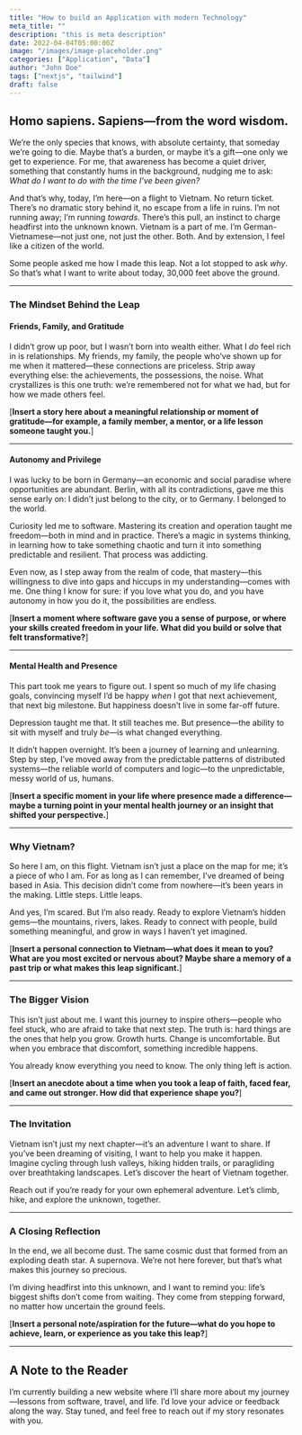 ```yaml
---
title: "How to build an Application with modern Technology"
meta_title: ""
description: "this is meta description"
date: 2022-04-04T05:00:00Z
image: "/images/image-placeholder.png"
categories: ["Application", "Data"]
author: "John Doe"
tags: ["nextjs", "tailwind"]
draft: false
---
```


## Homo sapiens. Sapiens—from the word wisdom.

We’re the only species that knows, with absolute certainty, that someday we’re going to die. Maybe that’s a burden, or maybe it’s a gift—one only we get to experience. For me, that awareness has become a quiet driver, something that constantly hums in the background, nudging me to ask: *What do I want to do with the time I’ve been given?*

And that’s why, today, I’m here—on a flight to Vietnam. No return ticket. There’s no dramatic story behind it, no escape from a life in ruins. I’m not running away; I’m running *towards*. There’s this pull, an instinct to charge headfirst into the unknown known. Vietnam is a part of me. I’m German-Vietnamese—not just one, not just the other. Both. And by extension, I feel like a citizen of the world.

Some people asked me how I made this leap. Not a lot stopped to ask *why*. So that’s what I want to write about today, 30,000 feet above the ground.

---

### **The Mindset Behind the Leap**

#### Friends, Family, and Gratitude
I didn’t grow up poor, but I wasn’t born into wealth either. What I *do* feel rich in is relationships. My friends, my family, the people who’ve shown up for me when it mattered—these connections are priceless. Strip away everything else: the achievements, the possessions, the noise. What crystallizes is this one truth: we’re remembered not for what we had, but for how we made others feel.

[**Insert a story here about a meaningful relationship or moment of gratitude—for example, a family member, a mentor, or a life lesson someone taught you.**]

---

#### Autonomy and Privilege
I was lucky to be born in Germany—an economic and social paradise where opportunities are abundant. Berlin, with all its contradictions, gave me this sense early on: I didn’t just belong to the city, or to Germany. I belonged to the world.

Curiosity led me to software. Mastering its creation and operation taught me freedom—both in mind and in practice. There’s a magic in systems thinking, in learning how to take something chaotic and turn it into something predictable and resilient. That process was addicting.

Even now, as I step away from the realm of code, that mastery—this willingness to dive into gaps and hiccups in my understanding—comes with me. One thing I know for sure: if you love what you do, and you have autonomy in how you do it, the possibilities are endless.

[**Insert a moment where software gave you a sense of purpose, or where your skills created freedom in your life. What did you build or solve that felt transformative?**]

---

#### Mental Health and Presence
This part took me years to figure out. I spent so much of my life chasing goals, convincing myself I’d be happy *when* I got that next achievement, that next big milestone. But happiness doesn’t live in some far-off future.

Depression taught me that. It still teaches me. But presence—the ability to sit with myself and truly *be*—is what changed everything.

It didn’t happen overnight. It’s been a journey of learning and unlearning. Step by step, I’ve moved away from the predictable patterns of distributed systems—the reliable world of computers and logic—to the unpredictable, messy world of us, humans.

[**Insert a specific moment in your life where presence made a difference—maybe a turning point in your mental health journey or an insight that shifted your perspective.**]

---

### **Why Vietnam?**

So here I am, on this flight. Vietnam isn’t just a place on the map for me; it’s a piece of who I am. For as long as I can remember, I’ve dreamed of being based in Asia. This decision didn’t come from nowhere—it’s been years in the making. Little steps. Little leaps.

And yes, I’m scared. But I’m also ready. Ready to explore Vietnam’s hidden gems—the mountains, rivers, lakes. Ready to connect with people, build something meaningful, and grow in ways I haven’t yet imagined.

[**Insert a personal connection to Vietnam—what does it mean to you? What are you most excited or nervous about? Maybe share a memory of a past trip or what makes this leap significant.**]

---

### **The Bigger Vision**

This isn’t just about me. I want this journey to inspire others—people who feel stuck, who are afraid to take that next step. The truth is: hard things are the ones that help you grow. Growth hurts. Change is uncomfortable. But when you embrace that discomfort, something incredible happens.

You already know everything you need to know. The only thing left is action.

[**Insert an anecdote about a time when you took a leap of faith, faced fear, and came out stronger. How did that experience shape you?**]

---

### **The Invitation**

Vietnam isn’t just my next chapter—it’s an adventure I want to share. If you’ve been dreaming of visiting, I want to help you make it happen. Imagine cycling through lush valleys, hiking hidden trails, or paragliding over breathtaking landscapes. Let’s discover the heart of Vietnam together.

Reach out if you’re ready for your own ephemeral adventure. Let’s climb, hike, and explore the unknown, together.

---

### **A Closing Reflection**

In the end, we all become dust. The same cosmic dust that formed from an exploding death star. A supernova. We’re not here forever, but that’s what makes this journey so precious.

I’m diving headfirst into this unknown, and I want to remind you: life’s biggest shifts don’t come from waiting. They come from stepping forward, no matter how uncertain the ground feels.

[**Insert a personal note/aspiration for the future—what do you hope to achieve, learn, or experience as you take this leap?**]

---

## **A Note to the Reader**
I’m currently building a new website where I’ll share more about my journey—lessons from software, travel, and life. I’d love your advice or feedback along the way. Stay tuned, and feel free to reach out if my story resonates with you.
